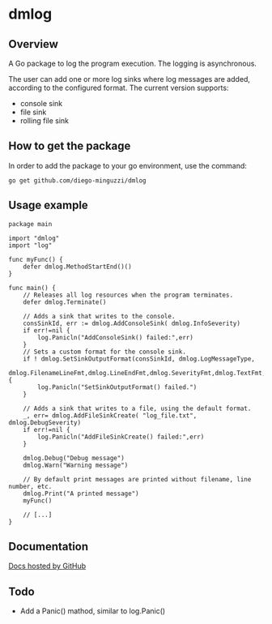 # dmlog
## Overview
A Go package to log the program execution.
The logging is asynchronous.

The user can add one or more log sinks where log messages are added, according to the configured format.
The current version supports:
-  console sink
-  file sink
-  rolling file sink

## How to get the package
In order to add the package to your go environment, use the command:

`
go get github.com/diego-minguzzi/dmlog
`

## Usage example

```
package main

import "dmlog"
import "log"

func myFunc() {
    defer dmlog.MethodStartEnd()()
}

func main() {
    // Releases all log resources when the program terminates.
    defer dmlog.Terminate()
	
    // Adds a sink that writes to the console.
    consSinkId, err := dmlog.AddConsoleSink( dmlog.InfoSeverity)
    if err!=nil {
        log.Panicln("AddConsoleSink() failed:",err)
    }
    // Sets a custom format for the console sink.
    if ! dmlog.SetSinkOutputFormat(consSinkId, dmlog.LogMessageType, 
                                 dmlog.FilenameLineFmt,dmlog.LineEndFmt,dmlog.SeverityFmt,dmlog.TextFmt,dmlog.LineEndFmt) {
        log.Panicln("SetSinkOutputFormat() failed.")
    }
    
    // Adds a sink that writes to a file, using the default format.
    _, err= dmlog.AddFileSinkCreate( "log_file.txt", dmlog.DebugSeverity)
    if err!=nil {
        log.Panicln("AddFileSinkCreate() failed:",err)
    }

    dmlog.Debug("Debug message")
    dmlog.Warn("Warning message")
    
    // By default print messages are printed without filename, line number, etc.
    dmlog.Print("A printed message") 
    myFunc()
    
    // [...]
}
```

## Documentation
[Docs hosted by GitHub](https://godoc.org/github.com/diego-minguzzi/dmlog)

## Todo
* Add a Panic() mathod, similar to log.Panic()

